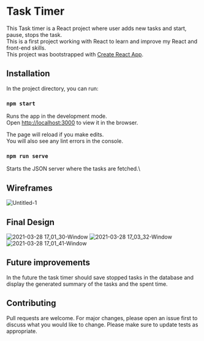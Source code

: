 # Task Timer

This Task timer is a React project where user adds new tasks and start, pause, stops the task.\
This is a first project working with React to learn and improve my React and front-end skills.\
This project was bootstrapped with [Create React App](https://github.com/facebook/create-react-app).

## Installation

In the project directory, you can run:

### `npm start`

Runs the app in the development mode.\
Open [http://localhost:3000](http://localhost:3000) to view it in the browser.

The page will reload if you make edits.\
You will also see any lint errors in the console.
### `npm run serve`
Starts the JSON server where the tasks are fetched.\

## Wireframes
![Untitled-1](https://user-images.githubusercontent.com/59394960/112759864-368e7f80-8ff5-11eb-81aa-37c2ad9f1fd9.png)


## Final Design
![2021-03-28 17_01_30-Window](https://user-images.githubusercontent.com/59394960/112759366-f8905c00-8ff2-11eb-9f33-3e24b5553afd.png)
![2021-03-28 17_03_32-Window](https://user-images.githubusercontent.com/59394960/112759369-f9c18900-8ff2-11eb-871b-73c20aae215e.png)
![2021-03-28 17_01_41-Window](https://user-images.githubusercontent.com/59394960/112759368-f928f280-8ff2-11eb-8471-cf2545c6f1ca.png)
## Future improvements
In the future the task timer should save stopped tasks in the database and display the generated summary of the tasks and the spent time.

## Contributing
Pull requests are welcome. For major changes, please open an issue first to discuss what you would like to change.
Please make sure to update tests as appropriate.

